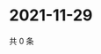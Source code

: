 # 2021-11-29

共 0 条

<!-- BEGIN WEIBO -->
<!-- 最后更新时间 Mon Nov 29 2021 02:12:53 GMT+0800 (China Standard Time) -->

<!-- END WEIBO -->
